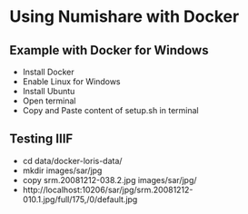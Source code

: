 # Using Numishare with Docker

## Example with Docker for Windows

* Install Docker
* Enable Linux for Windows
* Install Ubuntu
* Open terminal
* Copy and Paste content of setup.sh in terminal

## Testing IIIF

* cd data/docker-loris-data/
* mkdir images/sar/jpg
* copy srm.20081212-038.2.jpg images/sar/jpg/
* http://localhost:10206/sar/jpg/srm.20081212-010.1.jpg/full/175,/0/default.jpg
